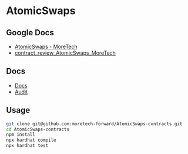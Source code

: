 # AtomicSwaps

## Google Docs

- [AtomicSwaps - MoreTech](https://docs.google.com/document/d/14Fha9TKhlnKRjIvWq2qdCTfINw5r2krWyk2Yh0qRyFo/edit?usp=sharing)
- [contract_review_AtomicSwaps_MoreTech](https://docs.google.com/document/d/1BL7N0oFpmZygeZ_kqIFmpzsZ_--fU-k33SZHs0zLmfU/edit)

## Docs

- [Docs](https://github.com/moretech-forward/AtomicSwaps/blob/main/contracts/Docs.md)
- [Audit](https://github.com/moretech-forward/AtomicSwaps/blob/main/contracts/audit/Audit.md)

## Usage

```sh
git clone git@github.com:moretech-forward/AtomicSwaps-contracts.git
cd AtomicSwaps-contracts
npm install
npx hardhat compile
npx hardhat test
```


